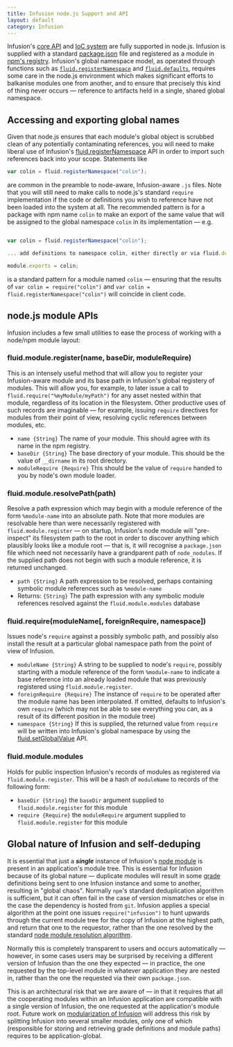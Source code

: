 ```yaml
---
title: Infusion node.js Support and API
layout: default
category: Infusion
---
```


Infusion's [core API](CoreAPI.md) and [IoC system](HowToUseInfusionIoC.md) are fully supported in node.js. Infusion is supplied with a 
standard [package.json](https://github.com/fluid-project/infusion/blob/master/package.json) file and registered as a module in [npm's registry](https://www.npmjs.com/package/infusion).
Infusion's global namespace model, as operated through functions such as [`fluid.registerNamespace`](CoreAPI.md#fluid-registernamespace-path-)
and [`fluid.defaults`](CoreAPI.md#fluid-defaults-gradename-options-), requires some care in the node.js environment which makes significant efforts to balkanise
modules one from another, and to ensure that precisely this kind of thing never occurs — reference to artifacts held
in a single, shared global namespace.

## Accessing and exporting global names

Given that node.js ensures that each module's global object is scrubbed clean of any potentially contaminating references, you will need to make liberal use of
Infusion's [fluid.registerNamespace](CoreAPI.md#fluid-registernamespace-path-) API in order to import such references back into your scope. Statements like

```javascript
var colin = fluid.registerNamespace("colin");
```

are common in the preamble to node-aware, Infusion-aware `.js` files. Note that you will still need to make calls to node.js's standard `require` implementation if the
code or definitions you wish to reference have not been loaded into the system at all. The recommended pattern is for a package with npm name `colin` to make an
export of the same value that will be assigned to the global namespace `colin` in its implementation — e.g.

```javascript

var colin = fluid.registerNamespace("colin");

... add definitions to namespace colin, either directly or via fluid.defaults

module.exports = colin;
```

is a standard pattern for a module named `colin` — ensuring that the results of `var colin = require("colin")` and `var colin = fluid.registerNamespace("colin")` 
will coincide in client code. 

## node.js module APIs

Infusion includes a few small utilities to ease the process of working with a node/npm module layout:

### fluid.module.register(name, baseDir, moduleRequire)

This is an intensely useful method that will allow you to register your Infusion-aware module and its base path in Infusion's global registery of modules.
This will allow you, for example, to later issue a call to `fluid.require("%myModule/myPath")` for any asset nested within that module, regardless of its location in 
the filesystem. Other productive uses of such records are imaginable — for example, issuing `require` directives for modules from their point of view, resolving cyclic references between modules, etc.

* `name {String}` The name of your module. This should agree with its name in the npm registry.
* `baseDir {String}` The base directory of your module. This should be the value of `__dirname` in its root directory.
* `moduleRequire {Require}` This should be the value of `require` handed to you by node's own module loader.

### fluid.module.resolvePath(path)

Resolve a path expression which may begin with a module reference of the form `%module-name` into an absolute path. Note that more
modules are resolvable here than were necessarily registered with `fluid.module.register` — on startup, Infusion's node module will "pre-inspect" its filesystem path
to the root in order to discover anything which plausibly looks like a module root — that is, it will recognise a `package.json` file which need not necessarily have a grandparent path of `node_nodules`. 
If the supplied path does not begin with such a module reference, it is returned unchanged.

* `path {String}` A path expression to be resolved, perhaps containing symbolic module references such as `%module-name`
* Returns: `{String}` The path expression with any symbolic module references resolved against the `fluid.module.modules` database

### fluid.require(moduleName[, foreignRequire, namespace]) 

Issues node's `require` against a possibly symbolic path, and possibly also install the result at a particular global namespace path from the point of view of Infusion.

* `moduleName {String}` A string to be supplied to node's `require`, possibly starting with a module reference of the form `%module-name` to indicate a base reference into an already
 loaded module that was previously registered using `fluid.module.register`.
* `foreignRequire {Require}` The instance of `require` to be operated after the module name has been interpolated. If omitted, defaults to Infusion's own `require` (which may not be able to
see everything you can, as a result of its different position in the module tree)
* `namespace {String}` If this is supplied, the returned value from `require` will be written into Infusion's global namespace by using the [fluid.setGlobalValue](CoreAPI.md#fluid-setglobalvalue-path-value-) API.

### fluid.module.modules

Holds for public inspection Infusion's records of modules as registered via `fluid.module.register`. This will be a hash of `moduleName` to records of the following form:

* `baseDir {String}` the `baseDir` argument supplied to `fluid.module.register` for this module
* `require {Require}` the `moduleRequire` argument supplied to `fluid.module.register` for this module


## Global nature of Infusion and self-deduping

It is essential that just a ***single*** instance of Infusion's [node module](https://www.npmjs.com/package/infusion) is present in 
an application's module tree. This is essential for Infusion because of its global nature — duplicate 
modules will result in some [grade](ComponentGrades.md) definitions being sent to 
one Infusion instance and some to another, resulting in "global chaos". Normally `npm`'s standard deduplication algorithm is sufficient, but it can often fail in the case of version mismatches
or else in the case the dependency is hosted from `git`. Infusion applies a special algorithm at the point one issues `require("infusion")` to hunt upwards through
the current module tree for the copy of Infusion at the highest path, and return that one to the requestor, rather than the one resolved by the standard [node module resolution algorithm](https://nodejs.org/api/modules.html#modules_all_together).

Normally this is completely transparent to users and occurs automatically — however, in some cases
users may be surprised by receiving a different version of Infusion than the one they expected — in practice, the one requested by the top-level module in whatever 
application they are nested in, rather than the one the requested via their own `package.json`.

This is an architectural risk that we are aware of — in that it requires that all the cooperating modules within an Infusion application are compatible with a single
version of Infusion, the one requested at the application's module root. Future work on [modularization of Infusion](https://wiki.fluidproject.org/display/fluid/Notes+on+Modularisation+of+Infusion) will address
this risk by splitting Infusion into several smaller modules, only one of which (responsible for storing and retrieving grade definitions and module paths) requires to be application-global.
